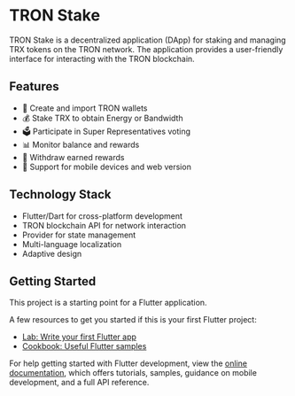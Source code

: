 # TRON Stake

TRON Stake is a decentralized application (DApp) for staking and managing TRX tokens on the TRON network. The application provides a user-friendly interface for interacting with the TRON blockchain.

## Features

- 🔐 Create and import TRON wallets
- 💰 Stake TRX to obtain Energy or Bandwidth
- 🗳️ Participate in Super Representatives voting
- 📊 Monitor balance and rewards
- 🔄 Withdraw earned rewards
- 📱 Support for mobile devices and web version

## Technology Stack

- Flutter/Dart for cross-platform development
- TRON blockchain API for network interaction
- Provider for state management
- Multi-language localization
- Adaptive design

## Getting Started

This project is a starting point for a Flutter application.

A few resources to get you started if this is your first Flutter project:

- [Lab: Write your first Flutter app](https://docs.flutter.dev/get-started/codelab)
- [Cookbook: Useful Flutter samples](https://docs.flutter.dev/cookbook)

For help getting started with Flutter development, view the
[online documentation](https://docs.flutter.dev/), which offers tutorials,
samples, guidance on mobile development, and a full API reference.
